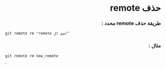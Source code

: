 ﻿# <div dir=rtl> حذف remote</div>

### <div dir=rtl>  طريقة  حذف remote محدد :  </div>

`git remote rm "remote اسم ال" `

### <div dir=rtl>  مثال : </div>

`git remote rm new_remote`

`





